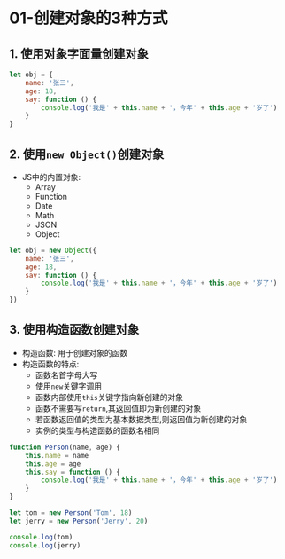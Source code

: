 # 01-创建对象的3种方式

## 1. 使用对象字面量创建对象

```javascript
let obj = {
    name: '张三',
    age: 18,
    say: function () {
        console.log('我是' + this.name + '，今年' + this.age + '岁了')
    }
}
```

## 2. 使用`new Object()`创建对象

- JS中的内置对象:
  - Array
  - Function
  - Date
  - Math
  - JSON
  - Object

```javascript
let obj = new Object({
    name: '张三',
    age: 18,
    say: function () {
        console.log('我是' + this.name + '，今年' + this.age + '岁了')
    }
})
```

## 3. 使用构造函数创建对象

- 构造函数: 用于创建对象的函数
- 构造函数的特点:
  - 函数名首字母大写
  - 使用`new`关键字调用
  - 函数内部使用`this`关键字指向新创建的对象
  - 函数不需要写`return`,其返回值即为新创建的对象
  - 若函数返回值的类型为基本数据类型,则返回值为新创建的对象
  - 实例的类型与构造函数的函数名相同

```javascript
function Person(name, age) {
    this.name = name
    this.age = age
    this.say = function () {
        console.log('我是' + this.name + '，今年' + this.age + '岁了')
    }
}

let tom = new Person('Tom', 18)
let jerry = new Person('Jerry', 20)

console.log(tom)
console.log(jerry)
```